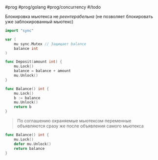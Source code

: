 #prog #prog/golang #prog/concurrency #/todo

Блокировка мьютекса не *реентерабельна* (не позволяет бло­кировать уже заблокированный мьютекс)

```go
import "sync"

var (
	mu sync.Mutex // Защищает balance
	balance int
)

func Deposit(amount int) {
	mu.Lock()
	balance = balance + amount
	mu.Unlock()
}

func Balance() int {
	mu.Lock()
	b := balance
	mu.Unlock()
	return b
}
```

> По соглашению охраняе­мые мьютексом переменные объявляются сразу же после объявления самого мью­текса

```go
func Balance() int {
	mu.Lock()
	defer mu.Unlock()
	return balance
}
```
